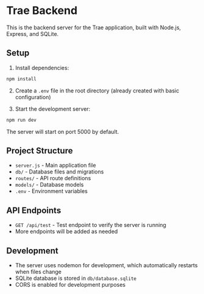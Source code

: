# Trae Backend

This is the backend server for the Trae application, built with Node.js, Express, and SQLite.

## Setup

1. Install dependencies:
```bash
npm install
```

2. Create a `.env` file in the root directory (already created with basic configuration)

3. Start the development server:
```bash
npm run dev
```

The server will start on port 5000 by default.

## Project Structure

- `server.js` - Main application file
- `db/` - Database files and migrations
- `routes/` - API route definitions
- `models/` - Database models
- `.env` - Environment variables

## API Endpoints

- `GET /api/test` - Test endpoint to verify the server is running
- More endpoints will be added as needed

## Development

- The server uses nodemon for development, which automatically restarts when files change
- SQLite database is stored in `db/database.sqlite`
- CORS is enabled for development purposes 
